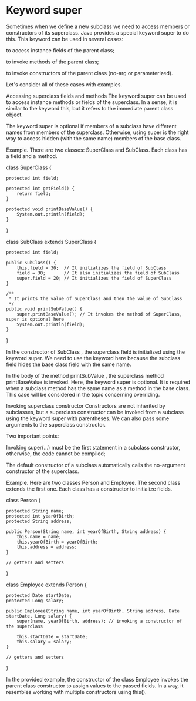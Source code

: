 # Keyword super

Sometimes when we define a new subclass we need to access members or constructors of its superclass. Java provides a special keyword super to do this. This keyword can be used in several cases:

to access instance fields of the parent class;

to invoke methods of the parent class;

to invoke constructors of the parent class (no-arg or parameterized).

Let's consider all of these cases with examples.

Accessing superclass fields and methods
The keyword super can be used to access instance methods or fields of the superclass. In a sense, it is similar to the keyword this, but it refers to the immediate parent class object.

The keyword super is optional if members of a subclass have different names from members of the superclass. Otherwise, using super is the right way to access hidden (with the same name) members of the base class.

Example. There are two classes: SuperClass and SubClass. Each class has a field and a method.

class SuperClass {

    protected int field;

    protected int getField() {
        return field;
    }
    
    protected void printBaseValue() {
        System.out.println(field);
    }
}

class SubClass extends SuperClass {

    protected int field;

    public SubClass() {
        this.field = 30;  // It initializes the field of SubClass
        field = 30;       // It also initializes the field of SubClass
        super.field = 20; // It initializes the field of SuperClass
    }

    /**     
     * It prints the value of SuperClass and then the value of SubClass
     */
    public void printSubValue() {
        super.printBaseValue(); // It invokes the method of SuperClass, super is optional here
        System.out.println(field);
    }
}

In the constructor of SubClass , the superclass field is initialized using the keyword super. We need to use the keyword here because the subclass field hides the base class field with the same name.

In the body of the method printSubValue , the superclass method printBaseValue is invoked. Here, the keyword super is optional. It is required when a subclass method has the same name as a method in the base class. This case will be considered in the topic concerning overriding.

Invoking superclass constructor
Constructors are not inherited by subclasses, but a superclass constructor can be invoked from a subclass using the keyword super with parentheses. We can also pass some arguments to the superclass constructor.

Two important points:

Invoking super(...) must be the first statement in a subclass constructor, otherwise, the code cannot be compiled;

The default constructor of a subclass automatically calls the no-argument constructor of the superclass.

Example. Here are two classes Person and Employee. The second class extends the first one. Each class has a constructor to initialize fields.

class Person {

    protected String name;
    protected int yearOfBirth;
    protected String address;

    public Person(String name, int yearOfBirth, String address) {
        this.name = name;
        this.yearOfBirth = yearOfBirth;
        this.address = address;
    }

    // getters and setters
}

class Employee extends Person {

    protected Date startDate;
    protected Long salary;

    public Employee(String name, int yearOfBirth, String address, Date startDate, Long salary) {
        super(name, yearOfBirth, address); // invoking a constructor of the superclass
        
        this.startDate = startDate;
        this.salary = salary;
    }

    // getters and setters
}

In the provided example, the constructor of the class Employee invokes the parent class constructor to assign values to the passed fields. In a way, it resembles working with multiple constructors using this().
